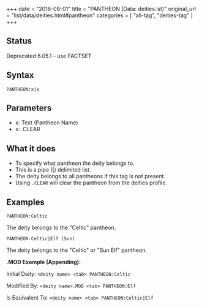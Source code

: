 +++
date = "2016-08-01"
title = "PANTHEON (Data: deities.lst)"
original_url = "list/data/deities.html#pantheon"
categories = [ "all-tag", "deities-tag" ]
+++

## Status

Deprecated 6.05.1 - use FACTSET

## Syntax

`PANTHEON:x|x`

## Parameters

-   x: Text (Pantheon Name)
-   x: .CLEAR



What it does
------------

-   To specify what pantheon the deity belongs to.
-   This is a pipe (|) delimited list.
-   The deity belongs to all pantheons if this tag is not present.
-   Using `.CLEAR` will clear the pantheon from the deities profile.

Examples
--------

`PANTHEON:Celtic`

The deity belongs to the "Celtic" pantheon.

`PANTHEON:Celtic|Elf (Sun)`

The deity belongs to the "Celtic" or "Sun Elf" pantheon.

**.MOD Example (Appending):**

Initial Deity: `<deity name> <tab> PANTHEON:Celtic`

Modified By: `<deity name>.MOD <tab> PANTHEON:Elf`

Is Equivalent To: `<deity name> <tab> PANTHEON:Celtic|Elf`

